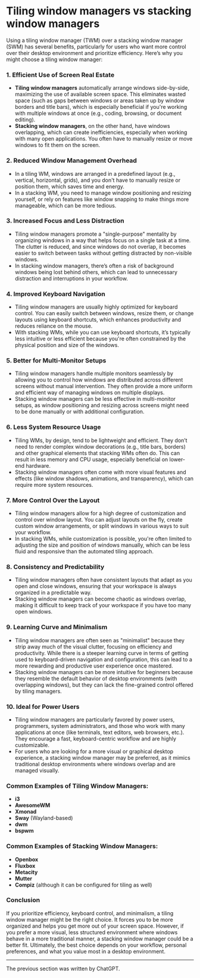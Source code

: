 # Tiling window managers vs stacking window managers
Using a tiling window manager (TWM) over a stacking window manager (SWM) has several benefits, particularly for users who want more control over their desktop environment and prioritize efficiency. Here’s why you might choose a tiling window manager:

### 1. **Efficient Use of Screen Real Estate**
   - **Tiling window managers** automatically arrange windows side-by-side, maximizing the use of available screen space. This eliminates wasted space (such as gaps between windows or areas taken up by window borders and title bars), which is especially beneficial if you're working with multiple windows at once (e.g., coding, browsing, or document editing).
   - **Stacking window managers**, on the other hand, have windows overlapping, which can create inefficiencies, especially when working with many open applications. You often have to manually resize or move windows to fit them on the screen.

### 2. **Reduced Window Management Overhead**
   - In a tiling WM, windows are arranged in a predefined layout (e.g., vertical, horizontal, grids), and you don't have to manually resize or position them, which saves time and energy.
   - In a stacking WM, you need to manage window positioning and resizing yourself, or rely on features like window snapping to make things more manageable, which can be more tedious.

### 3. **Increased Focus and Less Distraction**
   - Tiling window managers promote a "single-purpose" mentality by organizing windows in a way that helps focus on a single task at a time. The clutter is reduced, and since windows do not overlap, it becomes easier to switch between tasks without getting distracted by non-visible windows.
   - In stacking window managers, there’s often a risk of background windows being lost behind others, which can lead to unnecessary distraction and interruptions in your workflow.

### 4. **Improved Keyboard Navigation**
   - Tiling window managers are usually highly optimized for keyboard control. You can easily switch between windows, resize them, or change layouts using keyboard shortcuts, which enhances productivity and reduces reliance on the mouse.
   - With stacking WMs, while you can use keyboard shortcuts, it’s typically less intuitive or less efficient because you're often constrained by the physical position and size of the windows.

### 5. **Better for Multi-Monitor Setups**
   - Tiling window managers handle multiple monitors seamlessly by allowing you to control how windows are distributed across different screens without manual intervention. They often provide a more uniform and efficient way of managing windows on multiple displays.
   - Stacking window managers can be less effective in multi-monitor setups, as window positioning and resizing across screens might need to be done manually or with additional configuration.

### 6. **Less System Resource Usage**
   - Tiling WMs, by design, tend to be lightweight and efficient. They don’t need to render complex window decorations (e.g., title bars, borders) and other graphical elements that stacking WMs often do. This can result in less memory and CPU usage, especially beneficial on lower-end hardware.
   - Stacking window managers often come with more visual features and effects (like window shadows, animations, and transparency), which can require more system resources.

### 7. **More Control Over the Layout**
   - Tiling window managers allow for a high degree of customization and control over window layout. You can adjust layouts on the fly, create custom window arrangements, or split windows in various ways to suit your workflow.
   - In stacking WMs, while customization is possible, you're often limited to adjusting the size and position of windows manually, which can be less fluid and responsive than the automated tiling approach.

### 8. **Consistency and Predictability**
   - Tiling window managers often have consistent layouts that adapt as you open and close windows, ensuring that your workspace is always organized in a predictable way.
   - Stacking window managers can become chaotic as windows overlap, making it difficult to keep track of your workspace if you have too many open windows.

### 9. **Learning Curve and Minimalism**
   - Tiling window managers are often seen as "minimalist" because they strip away much of the visual clutter, focusing on efficiency and productivity. While there is a steeper learning curve in terms of getting used to keyboard-driven navigation and configuration, this can lead to a more rewarding and productive user experience once mastered.
   - Stacking window managers can be more intuitive for beginners because they resemble the default behavior of desktop environments (with overlapping windows), but they can lack the fine-grained control offered by tiling managers.

### 10. **Ideal for Power Users**
   - Tiling window managers are particularly favored by power users, programmers, system administrators, and those who work with many applications at once (like terminals, text editors, web browsers, etc.). They encourage a fast, keyboard-centric workflow and are highly customizable.
   - For users who are looking for a more visual or graphical desktop experience, a stacking window manager may be preferred, as it mimics traditional desktop environments where windows overlap and are managed visually.

### Common Examples of Tiling Window Managers:
- **i3**
- **AwesomeWM**
- **Xmonad**
- **Sway** (Wayland-based)
- **dwm**
- **bspwm**

### Common Examples of Stacking Window Managers:
- **Openbox**
- **Fluxbox**
- **Metacity**
- **Mutter**
- **Compiz** (although it can be configured for tiling as well)

### Conclusion
If you prioritize efficiency, keyboard control, and minimalism, a tiling window manager might be the right choice. It forces you to be more organized and helps you get more out of your screen space. However, if you prefer a more visual, less structured environment where windows behave in a more traditional manner, a stacking window manager could be a better fit. Ultimately, the best choice depends on your workflow, personal preferences, and what you value most in a desktop environment.

---
The previous section was written by ChatGPT.
